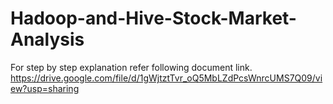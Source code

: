 # Hadoop-and-Hive-Stock-Market-Analysis

For step by step explanation refer following document link.
https://drive.google.com/file/d/1gWjtztTvr_oQ5MbLZdPcsWnrcUMS7Q09/view?usp=sharing
